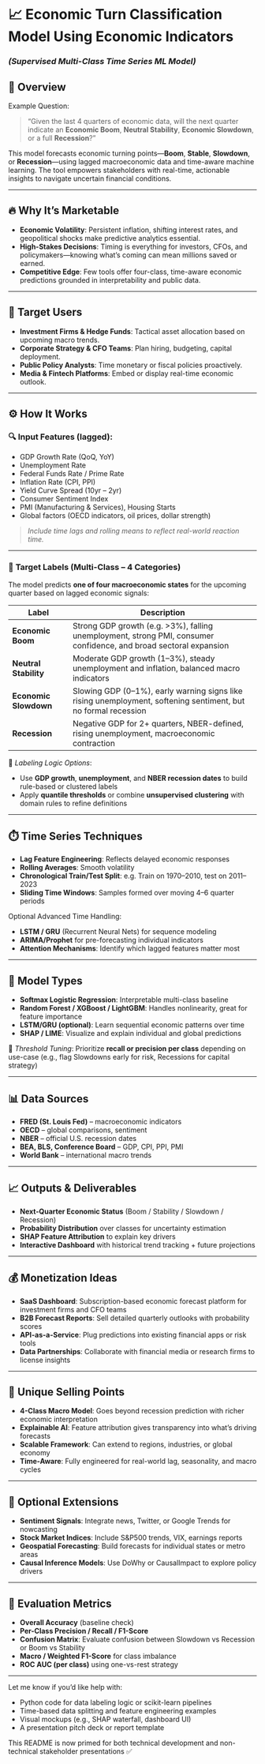 # 📈 Economic Turn Classification Model Using Economic Indicators  
### *(Supervised Multi-Class Time Series ML Model)*  

## 🧠 Overview  
Example Question:  
> “Given the last 4 quarters of economic data, will the next quarter indicate an **Economic Boom**, **Neutral Stability**, **Economic Slowdown**, or a full **Recession**?”  

This model forecasts economic turning points—**Boom**, **Stable**, **Slowdown**, or **Recession**—using lagged macroeconomic data and time-aware machine learning. The tool empowers stakeholders with real-time, actionable insights to navigate uncertain financial conditions.

---

## 🔥 Why It’s Marketable  

- **Economic Volatility**: Persistent inflation, shifting interest rates, and geopolitical shocks make predictive analytics essential.  
- **High-Stakes Decisions**: Timing is everything for investors, CFOs, and policymakers—knowing what’s coming can mean millions saved or earned.  
- **Competitive Edge**: Few tools offer four-class, time-aware economic predictions grounded in interpretability and public data.  

---

## 🎯 Target Users  

- **Investment Firms & Hedge Funds**: Tactical asset allocation based on upcoming macro trends.  
- **Corporate Strategy & CFO Teams**: Plan hiring, budgeting, capital deployment.  
- **Public Policy Analysts**: Time monetary or fiscal policies proactively.  
- **Media & Fintech Platforms**: Embed or display real-time economic outlook.  

---

## ⚙️ How It Works  

### 🔍 **Input Features** (lagged):  

- GDP Growth Rate (QoQ, YoY)  
- Unemployment Rate  
- Federal Funds Rate / Prime Rate  
- Inflation Rate (CPI, PPI)  
- Yield Curve Spread (10yr – 2yr)  
- Consumer Sentiment Index  
- PMI (Manufacturing & Services), Housing Starts  
- Global factors (OECD indicators, oil prices, dollar strength)  

> *Include time lags and rolling means to reflect real-world reaction time.*

---

### 🎯 **Target Labels (Multi-Class – 4 Categories)**  

The model predicts **one of four macroeconomic states** for the upcoming quarter based on lagged economic signals:

| Label               | Description |
|--------------------|-------------|
| **Economic Boom**   | Strong GDP growth (e.g. >3%), falling unemployment, strong PMI, consumer confidence, and broad sectoral expansion |
| **Neutral Stability** | Moderate GDP growth (1–3%), steady unemployment and inflation, balanced macro indicators |
| **Economic Slowdown** | Slowing GDP (0–1%), early warning signs like rising unemployment, softening sentiment, but no formal recession |
| **Recession**        | Negative GDP for 2+ quarters, NBER-defined, rising unemployment, macroeconomic contraction |

🧠 *Labeling Logic Options*:  
- Use **GDP growth**, **unemployment**, and **NBER recession dates** to build rule-based or clustered labels  
- Apply **quantile thresholds** or combine **unsupervised clustering** with domain rules to refine definitions  

---

## ⏱️ Time Series Techniques  

- **Lag Feature Engineering**: Reflects delayed economic responses  
- **Rolling Averages**: Smooth volatility  
- **Chronological Train/Test Split**: e.g. Train on 1970–2010, test on 2011–2023  
- **Sliding Time Windows**: Samples formed over moving 4–6 quarter periods  

Optional Advanced Time Handling:
- **LSTM / GRU** (Recurrent Neural Nets) for sequence modeling  
- **ARIMA/Prophet** for pre-forecasting individual indicators  
- **Attention Mechanisms**: Identify which lagged features matter most  

---

## 🧪 Model Types  

- **Softmax Logistic Regression**: Interpretable multi-class baseline  
- **Random Forest / XGBoost / LightGBM**: Handles nonlinearity, great for feature importance  
- **LSTM/GRU (optional)**: Learn sequential economic patterns over time  
- **SHAP / LIME**: Visualize and explain individual and global predictions  

🔧 *Threshold Tuning*: Prioritize **recall or precision per class** depending on use-case (e.g., flag Slowdowns early for risk, Recessions for capital strategy)

---

## 📊 Data Sources  

- **FRED (St. Louis Fed)** – macroeconomic indicators  
- **OECD** – global comparisons, sentiment  
- **NBER** – official U.S. recession dates  
- **BEA, BLS, Conference Board** – GDP, CPI, PPI, PMI  
- **World Bank** – international macro trends  

---

## 📈 Outputs & Deliverables  

- **Next-Quarter Economic Status** (Boom / Stability / Slowdown / Recession)  
- **Probability Distribution** over classes for uncertainty estimation  
- **SHAP Feature Attribution** to explain key drivers  
- **Interactive Dashboard** with historical trend tracking + future projections  

---

## 💰 Monetization Ideas  

- **SaaS Dashboard**: Subscription-based economic forecast platform for investment firms and CFO teams  
- **B2B Forecast Reports**: Sell detailed quarterly outlooks with probability scores  
- **API-as-a-Service**: Plug predictions into existing financial apps or risk tools  
- **Data Partnerships**: Collaborate with financial media or research firms to license insights  

---

## 🌟 Unique Selling Points  

- **4-Class Macro Model**: Goes beyond recession prediction with richer economic interpretation  
- **Explainable AI**: Feature attribution gives transparency into what’s driving forecasts  
- **Scalable Framework**: Can extend to regions, industries, or global economy  
- **Time-Aware**: Fully engineered for real-world lag, seasonality, and macro cycles  

---

## 🔄 Optional Extensions  

- **Sentiment Signals**: Integrate news, Twitter, or Google Trends for nowcasting  
- **Stock Market Indices**: Include S&P500 trends, VIX, earnings reports  
- **Geospatial Forecasting**: Build forecasts for individual states or metro areas  
- **Causal Inference Models**: Use DoWhy or CausalImpact to explore policy drivers  

---

## 🧪 Evaluation Metrics  

- **Overall Accuracy** (baseline check)  
- **Per-Class Precision / Recall / F1-Score**  
- **Confusion Matrix**: Evaluate confusion between Slowdown vs Recession or Boom vs Stability  
- **Macro / Weighted F1-Score** for class imbalance  
- **ROC AUC (per class)** using one-vs-rest strategy  

---

Let me know if you’d like help with:
- Python code for data labeling logic or scikit-learn pipelines  
- Time-based data splitting and feature engineering examples  
- Visual mockups (e.g., SHAP waterfall, dashboard UI)  
- A presentation pitch deck or report template  

This README is now primed for both technical development and non-technical stakeholder presentations ✅
